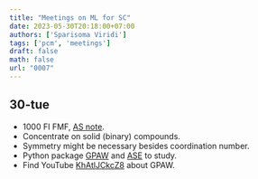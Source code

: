 ```yaml
---
title: "Meetings on ML for SC"
date: 2023-05-30T20:18:00+07:00
authors: ['Sparisoma Viridi']
tags: ['pcm', 'meetings']
draft: false
math: false
url: "0007"
---
```


## 30-tue
+ 1000 FI FMF, [AS note](https://glistening-iridium-733.notion.site/Presentation-dd2cb395f72a40dca7425fef6c48a5b1).
+ Concentrate on solid (binary) compounds.
+ Symmetry might be necessary besides coordination number.
+ Python package [GPAW](https://pypi.org/project/gpaw/) and [ASE](https://pypi.org/project/ase/) to study.
+ Find YouTube [KhAtlJCkcZ8](https://www.youtube.com/watch?v=KhAtlJCkcZ8) about GPAW.
